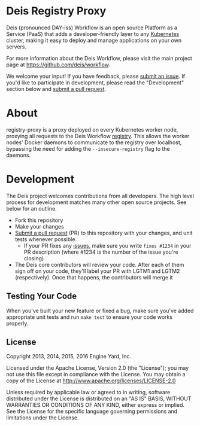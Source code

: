 # Deis Registry Proxy

Deis (pronounced DAY-iss) Workflow is an open source Platform as a Service (PaaS) that adds a developer-friendly layer to any [Kubernetes](http://kubernetes.io) cluster, making it easy to deploy and manage applications on your own servers.

For more information about the Deis Workflow, please visit the main project page at https://github.com/deis/workflow.

We welcome your input! If you have feedback, please [submit an issue][issues]. If you'd like to participate in development, please read the "Development" section below and [submit a pull request][prs].

# About

registry-proxy is a proxy deployed on every Kubernetes worker node, proxying all requests to the Deis Workflow [registry][registry]. This allows the worker nodes' Docker daemons to communicate to the registry over localhost, bypassing the need for adding the `--insecure-registry` flag to the daemons.

# Development

The Deis project welcomes contributions from all developers. The high level process for development matches many other open source projects. See below for an outline.

* Fork this repository
* Make your changes
* [Submit a pull request][prs] (PR) to this repository with your changes, and unit tests whenever possible.
  * If your PR fixes any [issues][issues], make sure you write `fixes #1234` in your PR description (where #1234 is the number of the issue you're closing)
* The Deis core contributors will review your code. After each of them sign off on your code, they'll label your PR with LGTM1 and LGTM2 (respectively). Once that happens, the contributors will merge it

## Testing Your Code

When you've built your new feature or fixed a bug, make sure you've added appropriate unit tests and run `make test` to ensure your code works properly.

## License

Copyright 2013, 2014, 2015, 2016 Engine Yard, Inc.

Licensed under the Apache License, Version 2.0 (the "License"); you may not use this file except in compliance with the License. You may obtain a copy of the License at <http://www.apache.org/licenses/LICENSE-2.0>

Unless required by applicable law or agreed to in writing, software distributed under the License is distributed on an "AS IS" BASIS, WITHOUT WARRANTIES OR CONDITIONS OF ANY KIND, either express or implied. See the License for the specific language governing permissions and limitations under the License.


[issues]: https://github.com/deis/registry-proxy/issues
[prs]: https://github.com/deis/registry-proxy/pulls
[registry]: https://github.com/deis/registry

